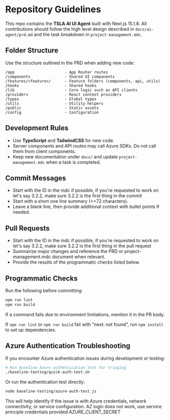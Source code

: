 # Repository Guidelines

This repo contains the **TSLA AI UI Agent** built with Next.js 15.1.8. All contributions should follow the high level design described in `docs/ai-agent/prd.md` and the task breakdown in `project-management.mdc`.

## Folder Structure
Use the structure outlined in the PRD when adding new code:

```
/app                      - App Router routes
/components               - Shared UI components
/features/<feature>/      - Feature folders (components, api, utils)
/hooks                    - Shared hooks
/lib                      - Core logic such as API clients
/providers                - React context providers
/types                    - Global types
/utils                    - Utility helpers
/public                   - Static assets
/config                   - Configuration
```

## Development Rules
- Use **TypeScript** and **TailwindCSS** for new code.
- Server components and API routes may call Azure SDKs. Do not call them from client components.
- Keep new documentation under `docs/` and update `project-management.mdc` when a task is completed.

## Commit Messages
- Start with the ID in the mdc if possible, if you're requested to work on let's say 3.2.2, make sure 3.2.2 is the first thing in the commit
- Start with a short one line summary (<=72 characters).
- Leave a blank line, then provide additional context with bullet points if needed.

## Pull Requests
- Start with the ID in the mdc if possible, if you're requested to work on let's say 3.2.2, make sure 3.2.2 is the first thing in the pull request
- Summarize major changes and reference the PRD or project-management.mdc document when relevant.
- Provide the results of the programmatic checks listed below.

## Programmatic Checks
Run the following before committing:

```bash
npm run lint
npm run build
```

If a command fails due to environment limitations, mention it in the PR body.

If `npm run lint` or `npm run build` fail with "next: not found", run `npm install` to set up dependencies.

## Azure Authentication Troubleshooting
If you encounter Azure authentication issues during development or testing:

```bash
# Run baseline Azure authentication test for triaging
./baseline-testing/quick-auth-test.sh
```

Or run the authentication test directly:

```bash
node baseline-testing/azure-auth-test.js
```

This will help identify if the issue is with Azure credentials, network connectivity, or service configuration. 
AZ login does not work, use service principle credentials provided AZURE_CLIENT_SECRET
